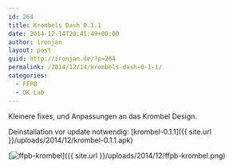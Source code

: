 ```yaml
---
id: 264
title: Krombels Dash 0.1.1
date: 2014-12-14T20:41:49+00:00
author: ironjan
layout: post
guid: http://ironjan.de/?p=264
permalink: /2014/12/14/krombels-dash-0-1-1/
categories:
  - FFPB
  - OK Lab
---
```

Kleinere fixes, und Anpassungen an das Krombel Design.

Deinstallation vor update notwendig: [krombel-0.1.1]({{ site.url }}/uploads/2014/12/krombel-0.1.1.apk)

[<img class="alignnone size-medium wp-image-266" src="/wp-content/uploads/2014/12/ffpb-krombel-205x400.png" alt="ffpb-krombel" width="205" height="400" srcset="/wp-content/uploads/2014/12/ffpb-krombel-205x400.png 205w, http://ironjan.de/wp-content/uploads/2014/12/ffpb-krombel-102x200.png 102w, http://ironjan.de/wp-content/uploads/2014/12/ffpb-krombel.png 522w" sizes="(max-width: 205px) 100vw, 205px" />]({{ site.url }}/uploads/2014/12/ffpb-krombel.png)